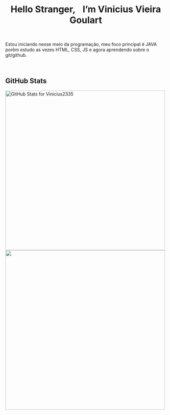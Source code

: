 <h1 align="center">
   Hello Stranger, <img src="https://raw.githubusercontent.com/kaueMarques/kaueMarques/master/hi.gif" width="10px" height="30px"> I’m Vinicius Vieira Goulart
</h1>

<br>

<p>
  Estou iniciando nesse meio da programação, meu foco principal é JAVA porêm estudo as vezes HTML, CSS, JS e agora aprendendo sobre o git/github.
</p>

<br>

## GitHub Stats

<img src="https://github-readme-stats.vercel.app/api?username=Vinicius2335&show_icons=true&include_all_commits=true&count_private=default&theme=midnight-purple&layout=compact" alt="GitHub Stats for Vinicius2335" width="500">


<img src="https://github-readme-stats.vercel.app/api/top-langs/?username=Vinicius2335&layout=compact&theme=midnight-purple&langs_count=5" width="500">


<!---
Vinicius2335/Vinicius2335 is a ✨ special ✨ repository because its `README.md` (this file) appears on your GitHub profile.
You can click the Preview link to take a look at your changes.

- 👋 Hi, I’m Vinicius Vieira Goulart

- 👀 Estou aprendendo programação, meu principal interesse é java porem estudo bastante html, css e agora o uso do git/github

- 🌱 I’m currently learning java

- 💞️ I’m looking to collaborate on ...

- 📫 How to reach me ...

<img src="https://github-readme-streak-stats.herokuapp.com?user=Vinicius2335&theme=midnight-purple" width="600">

--->
